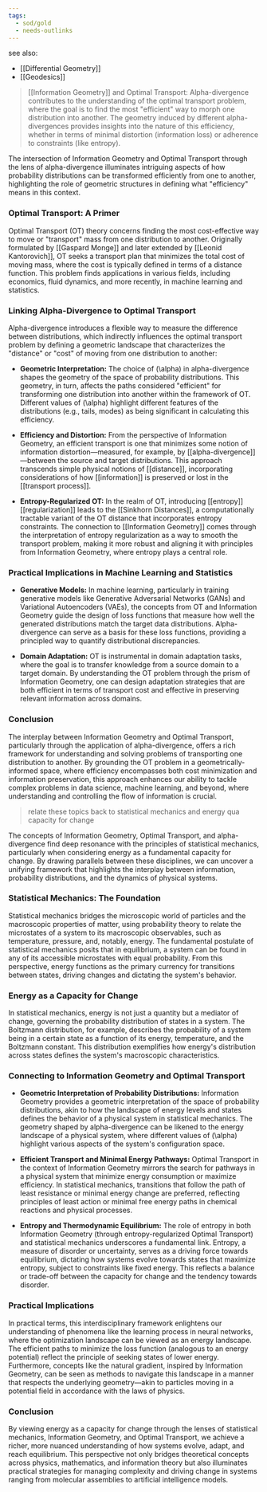 ```yaml
---
tags:
  - sod/gold
  - needs-outlinks
---
```

see also:
- [[Differential Geometry]]
- [[Geodesics]]

> [[Information Geometry]] and Optimal Transport: Alpha-divergence contributes to the understanding of the optimal transport problem, where the goal is to find the most "efficient" way to morph one distribution into another. The geometry induced by different alpha-divergences provides insights into the nature of this efficiency, whether in terms of minimal distortion (information loss) or adherence to constraints (like entropy).

The intersection of Information Geometry and Optimal Transport through the lens of alpha-divergence illuminates intriguing aspects of how probability distributions can be transformed efficiently from one to another, highlighting the role of geometric structures in defining what "efficiency" means in this context.

### Optimal Transport: A Primer

Optimal Transport (OT) theory concerns finding the most cost-effective way to move or "transport" mass from one distribution to another. Originally formulated by [[Gaspard Monge]] and later extended by [[Leonid Kantorovich]], OT seeks a transport plan that minimizes the total cost of moving mass, where the cost is typically defined in terms of a distance function. This problem finds applications in various fields, including economics, fluid dynamics, and more recently, in machine learning and statistics.

### Linking Alpha-Divergence to Optimal Transport

Alpha-divergence introduces a flexible way to measure the difference between distributions, which indirectly influences the optimal transport problem by defining a geometric landscape that characterizes the "distance" or "cost" of moving from one distribution to another:

- **Geometric Interpretation:** The choice of \(\alpha\) in alpha-divergence shapes the geometry of the space of probability distributions. This geometry, in turn, affects the paths considered "efficient" for transforming one distribution into another within the framework of OT. Different values of \(\alpha\) highlight different features of the distributions (e.g., tails, modes) as being significant in calculating this efficiency.

- **Efficiency and Distortion:** From the perspective of Information Geometry, an efficient transport is one that minimizes some notion of information distortion—measured, for example, by [[alpha-divergence]]—between the source and target distributions. This approach transcends simple physical notions of [[distance]], incorporating considerations of how [[information]] is preserved or lost in the [[transport process]].

- **Entropy-Regularized OT:** In the realm of OT, introducing [[entropy]] [[regularization]] leads to the [[Sinkhorn Distances]], a computationally tractable variant of the OT distance that incorporates entropy constraints. The connection to [[Information Geometry]] comes through the interpretation of entropy regularization as a way to smooth the transport problem, making it more robust and aligning it with principles from Information Geometry, where entropy plays a central role.

### Practical Implications in Machine Learning and Statistics

- **Generative Models:** In machine learning, particularly in training generative models like Generative Adversarial Networks (GANs) and Variational Autoencoders (VAEs), the concepts from OT and Information Geometry guide the design of loss functions that measure how well the generated distributions match the target data distributions. Alpha-divergence can serve as a basis for these loss functions, providing a principled way to quantify distributional discrepancies.

- **Domain Adaptation:** OT is instrumental in domain adaptation tasks, where the goal is to transfer knowledge from a source domain to a target domain. By understanding the OT problem through the prism of Information Geometry, one can design adaptation strategies that are both efficient in terms of transport cost and effective in preserving relevant information across domains.

### Conclusion

The interplay between Information Geometry and Optimal Transport, particularly through the application of alpha-divergence, offers a rich framework for understanding and solving problems of transporting one distribution to another. By grounding the OT problem in a geometrically-informed space, where efficiency encompasses both cost minimization and information preservation, this approach enhances our ability to tackle complex problems in data science, machine learning, and beyond, where understanding and controlling the flow of information is crucial.


> relate these topics back to statistical mechanics and energy qua capacity for change

The concepts of Information Geometry, Optimal Transport, and alpha-divergence find deep resonance with the principles of statistical mechanics, particularly when considering energy as a fundamental capacity for change. By drawing parallels between these disciplines, we can uncover a unifying framework that highlights the interplay between information, probability distributions, and the dynamics of physical systems.

### Statistical Mechanics: The Foundation

Statistical mechanics bridges the microscopic world of particles and the macroscopic properties of matter, using probability theory to relate the microstates of a system to its macroscopic observables, such as temperature, pressure, and, notably, energy. The fundamental postulate of statistical mechanics posits that in equilibrium, a system can be found in any of its accessible microstates with equal probability. From this perspective, energy functions as the primary currency for transitions between states, driving changes and dictating the system's behavior.

### Energy as a Capacity for Change

In statistical mechanics, energy is not just a quantity but a mediator of change, governing the probability distribution of states in a system. The Boltzmann distribution, for example, describes the probability of a system being in a certain state as a function of its energy, temperature, and the Boltzmann constant. This distribution exemplifies how energy's distribution across states defines the system's macroscopic characteristics.

### Connecting to Information Geometry and Optimal Transport

- **Geometric Interpretation of Probability Distributions:** Information Geometry provides a geometric interpretation of the space of probability distributions, akin to how the landscape of energy levels and states defines the behavior of a physical system in statistical mechanics. The geometry shaped by alpha-divergence can be likened to the energy landscape of a physical system, where different values of \(\alpha\) highlight various aspects of the system's configuration space.

- **Efficient Transport and Minimal Energy Pathways:** Optimal Transport in the context of Information Geometry mirrors the search for pathways in a physical system that minimize energy consumption or maximize efficiency. In statistical mechanics, transitions that follow the path of least resistance or minimal energy change are preferred, reflecting principles of least action or minimal free energy paths in chemical reactions and physical processes.

- **Entropy and Thermodynamic Equilibrium:** The role of entropy in both Information Geometry (through entropy-regularized Optimal Transport) and statistical mechanics underscores a fundamental link. Entropy, a measure of disorder or uncertainty, serves as a driving force towards equilibrium, dictating how systems evolve towards states that maximize entropy, subject to constraints like fixed energy. This reflects a balance or trade-off between the capacity for change and the tendency towards disorder.

### Practical Implications

In practical terms, this interdisciplinary framework enlightens our understanding of phenomena like the learning process in neural networks, where the optimization landscape can be viewed as an energy landscape. The efficient paths to minimize the loss function (analogous to an energy potential) reflect the principle of seeking states of lower energy. Furthermore, concepts like the natural gradient, inspired by Information Geometry, can be seen as methods to navigate this landscape in a manner that respects the underlying geometry—akin to particles moving in a potential field in accordance with the laws of physics.

### Conclusion

By viewing energy as a capacity for change through the lenses of statistical mechanics, Information Geometry, and Optimal Transport, we achieve a richer, more nuanced understanding of how systems evolve, adapt, and reach equilibrium. This perspective not only bridges theoretical concepts across physics, mathematics, and information theory but also illuminates practical strategies for managing complexity and driving change in systems ranging from molecular assemblies to artificial intelligence models.